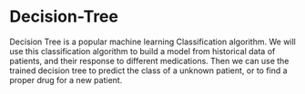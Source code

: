 # Decision-Tree
 Decision Tree is a popular machine learning Classification algorithm. We will use this classification algorithm to build a model from historical data of patients, and their response to different medications. Then we can use the trained decision tree to predict the class of a unknown patient, or to find a proper drug for a new patient.
